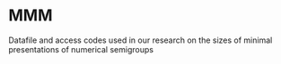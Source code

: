 # MMM
Datafile and access codes used in our research on the sizes of minimal presentations of numerical semigroups
